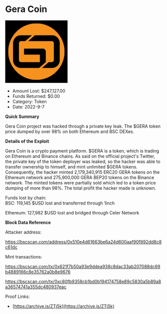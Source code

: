 # Gera Coin
![Gera Coin](/rektimages/Gera-Coin.png)
- Amount Lost: $247,127.00
- Funds Returned: $0.00
- Category: Token
- Date: 2022-9-7

**Quick Summary**

Gera Coin project was hacked through a private key leak. The $GERA token price dumped by over 98% on both Ethereum and BSC DEXes.

  


 **Details of the Exploit**

Gera Coin is a crypto payment platform. $GERA is a token, which is trading on Ethereum and Binance chains. As said on the official project's Twitter, the private key of the token deployer was leaked, so the hacker was able to transfer ownership to himself, and mint unlimited $GERA tokens. Consequently, the hacker minted 2,179,340,915 ERC20 GERA tokens on the Ethereum network and 275,900,000 GERA BEP20 tokens on the Binance network. The minted tokens were partially sold which led to a token price dumping of more than 98%. The total profit the hacker made is unknown.

  


Funds lost by chain:  
BSC: 119,145 $USD lost and transferred through 1inch

Ethereum: 127,982 $USD lost and bridged through Celer Network

  


 **Block Data Reference**

Attacker address:

https://bscscan.com/address/0x510e4d61663be6a24d600aaf90f892dd8c8c61dc

Mint transactions:

https://bscscan.com/tx/0x621f7b50a93e9ddea938c8dac33ab207088dc69b4889166c8e35762a0b8e9676

https://bscscan.com/tx/0xc80fb9358cb1bd0b194174758e89c5830a5b89a8a36574741a355dc480937eac


Proof Links:
- [https://archive.is/ZTj5k](https://archive.is/ZTj5k)


